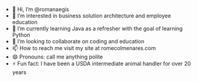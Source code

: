 - 👋 Hi, I’m @romanaegis
- 👀 I’m interested in business solution architecture and employee education
- 🌱 I’m currently learning Java as a refresher with the goal of learning Python
- 💞️ I’m looking to collaborate on coding and education
- 📫 How to reach me visit my site at romecolmenares.com
- 😄 Pronouns: call me anything polite
- ⚡ Fun fact: I have been a USDA intermediate animal handler for over 20 years

<!---
romanaegis/romanaegis is a ✨ special ✨ repository because its `README.md` (this file) appears on your GitHub profile.
You can click the Preview link to take a look at your changes.
--->
